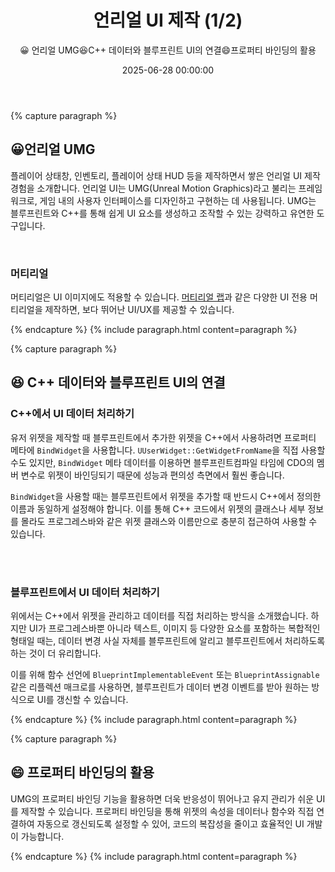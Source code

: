 ﻿---
title: "언리얼 UI 제작 (1/2)"
date: 2025-06-28 00:00:00
layout: post
image: "images/UMG.png"
subtitle: 
 - "😀 언리얼 UMG"
 - "😆C++ 데이터와 블루프린트 UI의 연결"
 - "😄프로퍼티 바인딩의 활용"
description: "언리얼 UMG 사용경험을 이야기합니다"
published: true
order: 9801
AutoContents: true
---
 
{% capture paragraph %}


## **😀언리얼 UMG**
플레이어 상태창, 인벤토리, 플레이어 상태 HUD 등을 제작하면서 쌓은 언리얼 UI 제작 경험을 소개합니다.
언리얼 UI는 UMG(Unreal Motion Graphics)라고 불리는 프레임워크로, 
게임 내의 사용자 인터페이스를 디자인하고 구현하는 데 사용됩니다. 
UMG는 블루프린트와 C++를 통해 쉽게 UI 요소를 생성하고 조작할 수 있는 강력하고 유연한 도구입니다.

<br>

### 머티리얼
머티리얼은 UI 이미지에도 적용할 수 있습니다. 
[머티리얼 랩](https://fab.com/s/7d17fc70bca4)과 같은 다양한 UI 전용 머티리얼을 제작하면, 
보다 뛰어난 UI/UX를 제공할 수 있습니다.


{% endcapture %}
{% include paragraph.html content=paragraph %}

{% capture paragraph %}
## **😆 C++ 데이터와 블루프린트 UI의 연결**

### C++에서 UI 데이터 처리하기
유저 위젯을 제작할 때 블루프린트에서 추가한 위젯을 C++에서 사용하려면 프로퍼티 메타에 `BindWidget`을 사용합니다. 
`UUserWidget::GetWidgetFromName`을 직접 사용할 수도 있지만, 
`BindWidget` 메타 데이터를 이용하면 블루프린트컴파일 타임에 CDO의 멤버 변수로 위젯이 바인딩되기 때문에 
성능과 편의성 측면에서 훨씬 좋습니다.

`BindWidget`을 사용할 때는 블루프린트에서 위젯을 추가할 때 
반드시 C++에서 정의한 이름과 동일하게 설정해야 합니다. 
이를 통해 C++ 코드에서 위젯의 클래스나 세부 정보를 몰라도 
프로그레스바와 같은 위젯 클래스와 이름만으로 충분히 접근하여 사용할 수 있습니다.

<br><br>

### 블루프린트에서 UI 데이터 처리하기
위에서는 C++에서 위젯을 관리하고 데이터를 직접 처리하는 방식을 소개했습니다. 
하지만 UI가 프로그레스바뿐 아니라 텍스트, 이미지 등 다양한 요소를 포함하는 복합적인 형태일 때는, 
데이터 변경 사실 자체를 블루프린트에 알리고 블루프린트에서 처리하도록 하는 것이 더 유리합니다.

이를 위해 함수 선언에 `BlueprintImplementableEvent` 또는 `BlueprintAssignable` 같은 리플렉션 매크로를 사용하면, 
블루프린트가 데이터 변경 이벤트를 받아 원하는 방식으로 UI를 갱신할 수 있습니다.

{% endcapture %}
{% include paragraph.html content=paragraph %}


{% capture paragraph %}
## **😄 프로퍼티 바인딩의 활용**
UMG의 프로퍼티 바인딩 기능을 활용하면 더욱 반응성이 뛰어나고 유지 관리가 쉬운 UI를 제작할 수 있습니다. 
프로퍼티 바인딩을 통해 위젯의 속성을 데이터나 함수와 직접 연결하여 자동으로 갱신되도록 설정할 수 있어, 
코드의 복잡성을 줄이고 효율적인 UI 개발이 가능합니다.


{% endcapture %}
{% include paragraph.html content=paragraph %}




<!-- 
{% comment %}
------------------------------------------------------
{% capture paragraph %}
## **제목**
<br><br>

### 배경  
<br><br>

### 문제 인식  
<br><br>

### 문제 해결 
<br><br>

{% endcapture %}
{% include paragraph.html content=paragraph %}
------------------------------------------------------
{% endcomment %}
-->


